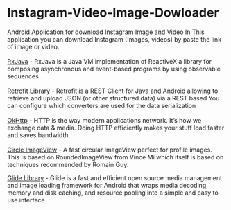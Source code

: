 # Instagram-Video-Image-Dowloader
Android Application for download Instagram Image and Video
In This application you can download Instagram (Images, videos) by paste the link of image or video.
<br/>
<br/>
[RxJava](https://github.com/ReactiveX/RxJava) - RxJava is a Java VM implementation of ReactiveX a library for composing asynchronous and event-based programs by using observable sequences
<br/>
<br/>
[Retrofit Library](https://square.github.io/retrofit/) - Retrofit is a REST Client for Java and Android allowing to retrieve and upload JSON (or other structured data) via a REST based You can configure which converters are used for the data serialization
<br/>
<br/>
[OkHttp](https://square.github.io/okhttp/) - HTTP is the way modern applications network. It’s how we exchange data & media. Doing HTTP efficiently makes your stuff load faster and saves bandwidth.
<br/>
<br/>
[Circle ImageView](https://github.com/hdodenhof/CircleImageView) - A fast circular ImageView perfect for profile images. This is based on RoundedImageView from Vince Mi which itself is based on techniques recommended by Romain Guy.

[Glide Library](https://github.com/bumptech/glide) - Glide is a fast and efficient open source media management and image loading framework for Android that wraps media decoding, memory and disk caching, and resource pooling into a simple and easy to use interface
